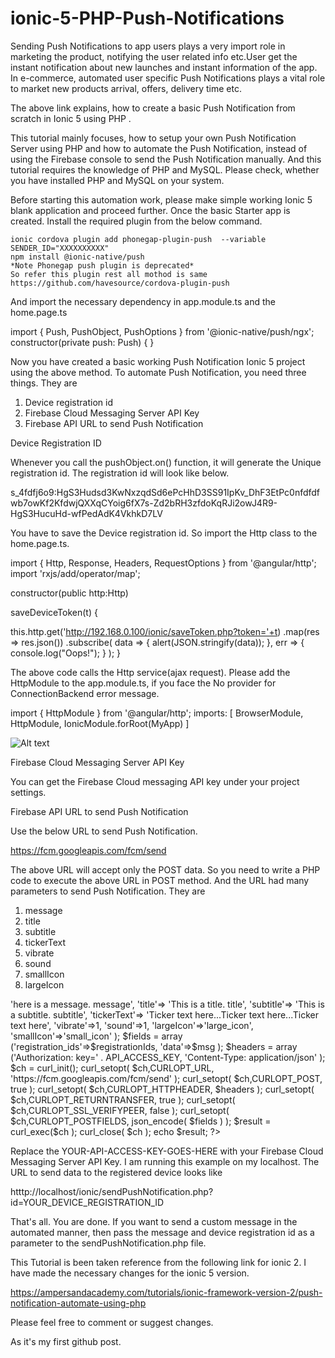 # ionic-5-PHP-Push-Notifications

Sending Push Notifications to app users plays a very import role in marketing the product, notifying the user related info etc.User get the instant notification about new launches and instant information of the app. In e-commerce, automated user specific Push Notifications plays a vital role to market new products arrival, offers, delivery time etc.

The above link explains, how to create a basic Push Notification from scratch in Ionic 5 using PHP .

This tutorial mainly focuses, how to setup your own Push Notification Server using PHP and how to automate the Push Notification, instead of using the Firebase console to send the Push Notification manually. And this tutorial requires the knowledge of PHP and MySQL. Please check, whether you have installed PHP and MySQL on your system.

Before starting this automation work, please make simple working Ionic 5 blank application and proceed further.
Once the basic Starter app is created. Install the required plugin from the below command.

    ionic cordova plugin add phonegap-plugin-push  --variable SENDER_ID="XXXXXXXXXX"
    npm install @ionic-native/push
    *Note Phonegap push plugin is deprecated*
    So refer this plugin rest all mothod is same
    https://github.com/havesource/cordova-plugin-push
   
 And import the necessary dependency in app.module.ts and the home.page.ts
  
 import { Push, PushObject, PushOptions } from '@ionic-native/push/ngx';
 constructor(private push: Push) { }

Now you have created a basic working Push Notification Ionic 5 project using the above method. To automate Push Notification, you need three things. They are
1. Device registration id
2. Firebase Cloud Messaging Server API Key
3. Firebase API URL to send Push Notification

Device Registration ID

Whenever you call the pushObject.on() function, it will generate the Unique registration id. The registration id will look like below.

s_4fdfj6o9:HgS3Hudsd3KwNxzqdSd6ePcHhD3SS91IpKv_DhF3EtPc0nfdfdfwb7owKf2KfdwjQXXqCYoig6fX7s-Zd2bRH3zfdoKqRJi2owJ4R9-HgS3HucuHd-wfPedAdK4VkhkD7LV

You have to save the Device registration id. So import the Http class to the home.page.ts.

import { Http, Response, Headers, RequestOptions } from '@angular/http';
import 'rxjs/add/operator/map';

constructor(public http:Http)

saveDeviceToken(t)
{

this.http.get('http://192.168.0.100/ionic/saveToken.php?token='+t)
.map(res => res.json())
.subscribe(
data => {
alert(JSON.stringify(data));
},
err => {
console.log("Oops!");
}
);
}

The above code calls the Http service(ajax request). Please add the HttpModule to the app.module.ts, if you face the No provider for ConnectionBackend error message.

import { HttpModule } from '@angular/http';
imports: [
BrowserModule,
HttpModule,
IonicModule.forRoot(MyApp)
]

<?php
header('Access-Control-Allow-Origin: *');

if(!empty($_GET))
{
$t=$_GET["token"];
//write your php code to save the registration id to the table.
}
else {
echo "oooooooooooopppppppppppppsssssssssss";
}
?>

![Alt text](https://ampersandacademy.com/fileman/Uploads/tut/cloud_messaging.png "Optional title")

Firebase Cloud Messaging Server API Key

You can get the Firebase Cloud messaging API key under your project settings.


Firebase API URL to send Push Notification

Use the below URL to send Push Notification.

https://fcm.googleapis.com/fcm/send

The above URL will accept only the POST data. So you need to write a PHP code to execute the above URL in POST method. And the URL had many parameters to send Push Notification. They are 

1. message
2. title
3. subtitle
4. tickerText
5. vibrate
6. sound
7. smallIcon 
8. largeIcon

<?php
// API access key from Google API's Console
define( 'API_ACCESS_KEY', 'YOUR-API-ACCESS-KEY-GOES-HERE' );
$registrationIds = array( $_GET['id'] );
// prep the bundle
$msg = array
(
'message'=> 'here is a message. message',
'title'=> 'This is a title. title',
'subtitle'=> 'This is a subtitle. subtitle',
'tickerText'=> 'Ticker text here...Ticker text here...Ticker text here',
'vibrate'=>1,
'sound'=>1,
'largeIcon'=>'large_icon',
'smallIcon'=>'small_icon'
);
$fields = array
('registration_ids'=>$registrationIds,
'data'=>$msg
);

$headers = array
('Authorization: key=' . API_ACCESS_KEY,
'Content-Type: application/json'
);

$ch = curl_init();
curl_setopt( $ch,CURLOPT_URL, 'https://fcm.googleapis.com/fcm/send' );
curl_setopt( $ch,CURLOPT_POST, true );
curl_setopt( $ch,CURLOPT_HTTPHEADER, $headers );
curl_setopt( $ch,CURLOPT_RETURNTRANSFER, true );
curl_setopt( $ch,CURLOPT_SSL_VERIFYPEER, false );
curl_setopt( $ch,CURLOPT_POSTFIELDS, json_encode( $fields ) );
$result = curl_exec($ch );
curl_close( $ch );
echo $result;
?>

Replace the YOUR-API-ACCESS-KEY-GOES-HERE with your Firebase Cloud Messaging Server API Key. I am running this example on my localhost. The URL to send data to the registered device looks like

htttp://localhost/ionic/sendPushNotification.php?id=YOUR_DEVICE_REGISTRATION_ID


That's all. You are done. If you want to send a custom message in the automated manner, then pass the message and device registration id as a parameter to the sendPushNotification.php file.

This Tutorial is been taken reference from the following link for ionic 2. I have made the necessary changes for the ionic 5 version.

https://ampersandacademy.com/tutorials/ionic-framework-version-2/push-notification-automate-using-php

Please feel free to comment or suggest changes.

As it's my first github post.

